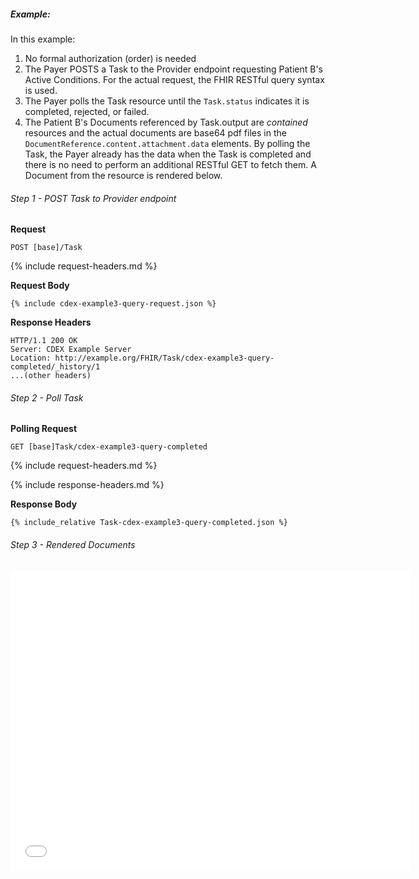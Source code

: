 
##### Example:

In this example:

1. No formal authorization (order) is needed
1. The Payer POSTS a Task to the Provider endpoint requesting Patient B's Active Conditions.  For the actual request, the FHIR RESTful query syntax is used.
2. The Payer polls the Task resource until the `Task.status` indicates it is completed, rejected, or failed.
3. The Patient B's Documents referenced by Task.output are *contained* resources and the actual documents are base64 pdf files in the `DocumentReference.content.attachment.data` elements. By polling the Task, the Payer already has the data when the Task is completed and there is no need to perform an additional RESTful GET to fetch them. A Document from the resource is rendered below.

###### Step 1 - POST Task to Provider endpoint

**Request**
~~~
POST [base]/Task
~~~

{% include request-headers.md %}

**Request Body**

~~~
{% include cdex-example3-query-request.json %}
~~~

**Response Headers**

~~~
HTTP/1.1 200 OK
Server: CDEX Example Server
Location: http://example.org/FHIR/Task/cdex-example3-query-completed/_history/1
...(other headers)
~~~

###### Step 2 - Poll Task

**Polling Request**
~~~
GET [base]Task/cdex-example3-query-completed
~~~

{% include request-headers.md %}

{% include response-headers.md %}

**Response Body**

~~~
{% include_relative Task-cdex-example3-query-completed.json %}
~~~

###### Step 3 - Rendered Documents

<embed  type="application/pdf" frameborder="1" width="640" height="480" src="data:application/pdf;base64,{{site.data.cdex-example3-query-completed.contained[0].entry[0].resource.content[0].attachment.data}}"/>
